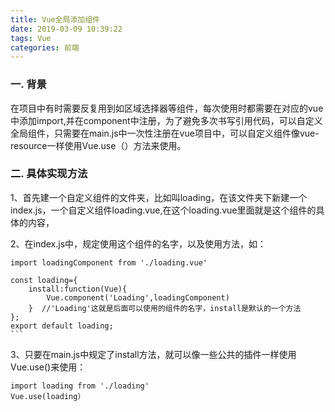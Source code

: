 ```yaml
---
title: Vue全局添加组件
date: 2019-03-09 10:39:22
tags: Vue
categories: 前端
---
```

### 一. 背景  
在项目中有时需要反复用到如区域选择器等组件，每次使用时都需要在对应的vue中添加import,并在component中注册，为了避免多次书写引用代码，可以自定义全局组件，只需要在main.js中一次性注册在vue项目中，可以自定义组件像vue-resource一样使用Vue.use（）方法来使用。
### 二. 具体实现方法  
1、首先建一个自定义组件的文件夹，比如叫loading，在该文件夹下新建一个index.js，一个自定义组件loading.vue,在这个loading.vue里面就是这个组件的具体的内容，

2、在index.js中，规定使用这个组件的名字，以及使用方法，如：
    
    import loadingComponent from './loading.vue'
     
    const loading={
        install:function(Vue){
            Vue.component('Loading',loadingComponent)
        }  //'Loading'这就是后面可以使用的组件的名字，install是默认的一个方法
    };
    export default loading;
    ```
3、只要在main.js中规定了install方法，就可以像一些公共的插件一样使用Vue.use()来使用：
 
    import loading from './loading'
    Vue.use(loading）

